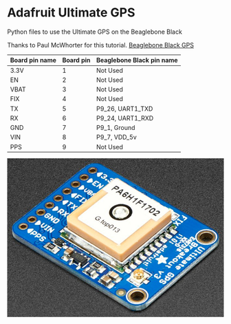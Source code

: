 Adafruit Ultimate GPS
=====================

Python files to use the Ultimate GPS on the Beaglebone Black

Thanks to Paul McWhorter for this tutorial. [Beaglebone Black GPS](http://www.toptechboy.com/tutorial/beaglebone-black-gps-lesson-1-hooking-up-the-adafruit-ultimate-gps/)


| Board pin name | Board pin | Beaglebone Black pin name |
|----------------|-----------| --------------------------|
| 3.3V           | 1         | Not Used                  |
| EN             | 2         | Not Used                  |
| VBAT           | 3         | Not Used                  |
| FIX            | 4         | Not Used                  |
| TX             | 5         | P9\_26, UART1_TXD         |
| RX             | 6         | P9\_24, UART1_RXD         |
| GND            | 7         | P9\_1, Ground             |
| VIN            | 8         | P9\_7, VDD\_5v            |
| PPS            | 9         | Not Used                  |

![pins](images/ultimate-gps.jpg)

